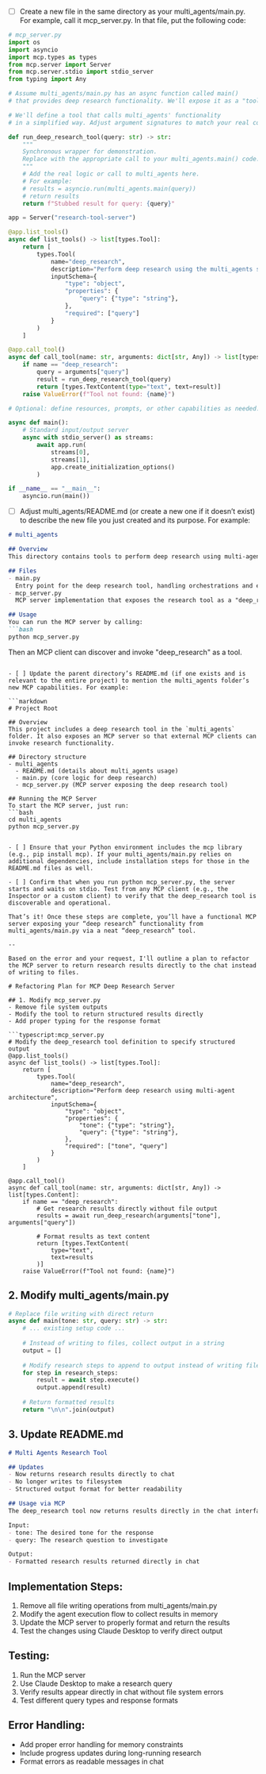 - [ ] Create a new file in the same directory as your multi_agents/main.py. For example, call it mcp_server.py. In that file, put the following code:

```python
# mcp_server.py
import os
import asyncio
import mcp.types as types
from mcp.server import Server
from mcp.server.stdio import stdio_server
from typing import Any

# Assume multi_agents/main.py has an async function called main() 
# that provides deep research functionality. We'll expose it as a "tool."

# We'll define a tool that calls multi_agents' functionality
# in a simplified way. Adjust argument signatures to match your real code.

def run_deep_research_tool(query: str) -> str:
    """
    Synchronous wrapper for demonstration.
    Replace with the appropriate call to your multi_agents.main() code.
    """
    # Add the real logic or call to multi_agents here.
    # For example:
    # results = asyncio.run(multi_agents.main(query))
    # return results
    return f"Stubbed result for query: {query}"

app = Server("research-tool-server")

@app.list_tools()
async def list_tools() -> list[types.Tool]:
    return [
        types.Tool(
            name="deep_research",
            description="Perform deep research using the multi_agents script",
            inputSchema={
                "type": "object",
                "properties": {
                    "query": {"type": "string"},
                },
                "required": ["query"]
            }
        )
    ]

@app.call_tool()
async def call_tool(name: str, arguments: dict[str, Any]) -> list[types.Content]:
    if name == "deep_research":
        query = arguments["query"]
        result = run_deep_research_tool(query)
        return [types.TextContent(type="text", text=result)]
    raise ValueError(f"Tool not found: {name}")

# Optional: define resources, prompts, or other capabilities as needed.

async def main():
    # Standard input/output server
    async with stdio_server() as streams:
        await app.run(
            streams[0],
            streams[1],
            app.create_initialization_options()
        )

if __name__ == "__main__":
    asyncio.run(main())
```

- [ ] Adjust multi_agents/README.md (or create a new one if it doesn’t exist) to describe the new file you just created and its purpose. For example:

```markdown
# multi_agents

## Overview
This directory contains tools to perform deep research using multi-agent architectures.

## Files
- main.py  
  Entry point for the deep research tool, handling orchestrations and environment loading.  
- mcp_server.py  
  MCP server implementation that exposes the research tool as a "deep_research" tool to external MCP clients.

## Usage
You can run the MCP server by calling:
```bash
python mcp_server.py
```
Then an MCP client can discover and invoke "deep_research" as a tool.
```

- [ ] Update the parent directory’s README.md (if one exists and is relevant to the entire project) to mention the multi_agents folder’s new MCP capabilities. For example:

```markdown
# Project Root

## Overview
This project includes a deep research tool in the `multi_agents` folder. It also exposes an MCP server so that external MCP clients can invoke research functionality.

## Directory structure
- multi_agents
  - README.md (details about multi_agents usage)
  - main.py (core logic for deep research)
  - mcp_server.py (MCP server exposing the deep research tool)

## Running the MCP Server
To start the MCP server, just run:
```bash
cd multi_agents
python mcp_server.py
```

```

- [ ] Ensure that your Python environment includes the mcp library (e.g., pip install mcp). If your multi_agents/main.py relies on additional dependencies, include installation steps for those in the README.md files as well.

- [ ] Confirm that when you run python mcp_server.py, the server starts and waits on stdio. Test from any MCP client (e.g., the Inspector or a custom client) to verify that the deep_research tool is discoverable and operational.

That’s it! Once these steps are complete, you’ll have a functional MCP server exposing your “deep research” functionality from multi_agents/main.py via a neat “deep_research” tool.

--

Based on the error and your request, I'll outline a plan to refactor the MCP server to return research results directly to the chat instead of writing to files.

# Refactoring Plan for MCP Deep Research Server

## 1. Modify mcp_server.py
- Remove file system outputs
- Modify the tool to return structured results directly
- Add proper typing for the response format

```typescript:mcp_server.py
# Modify the deep_research tool definition to specify structured output
@app.list_tools()
async def list_tools() -> list[types.Tool]:
    return [
        types.Tool(
            name="deep_research",
            description="Perform deep research using multi-agent architecture",
            inputSchema={
                "type": "object",
                "properties": {
                    "tone": {"type": "string"},
                    "query": {"type": "string"},
                },
                "required": ["tone", "query"]
            }
        )
    ]

@app.call_tool()
async def call_tool(name: str, arguments: dict[str, Any]) -> list[types.Content]:
    if name == "deep_research":
        # Get research results directly without file output
        results = await run_deep_research(arguments["tone"], arguments["query"])
        
        # Format results as text content
        return [types.TextContent(
            type="text",
            text=results
        )]
    raise ValueError(f"Tool not found: {name}")
```

## 2. Modify multi_agents/main.py
```python:multi_agents/main.py
# Replace file writing with direct return
async def main(tone: str, query: str) -> str:
    # ... existing setup code ...
    
    # Instead of writing to files, collect output in a string
    output = []
    
    # Modify research steps to append to output instead of writing files
    for step in research_steps:
        result = await step.execute()
        output.append(result)
    
    # Return formatted results
    return "\n\n".join(output)
```

## 3. Update README.md
```markdown:multi_agents/README.md
# Multi Agents Research Tool

## Updates
- Now returns research results directly to chat
- No longer writes to filesystem
- Structured output format for better readability

## Usage via MCP
The deep_research tool now returns results directly in the chat interface:

Input:
- tone: The desired tone for the response
- query: The research question to investigate

Output:
- Formatted research results returned directly in chat
```

## Implementation Steps:

1. Remove all file writing operations from multi_agents/main.py
2. Modify the agent execution flow to collect results in memory
3. Update the MCP server to properly format and return the results
4. Test the changes using Claude Desktop to verify direct output

## Testing:
1. Run the MCP server
2. Use Claude Desktop to make a research query
3. Verify results appear directly in chat without file system errors
4. Test different query types and response formats

## Error Handling:
- Add proper error handling for memory constraints
- Include progress updates during long-running research
- Format errors as readable messages in chat
